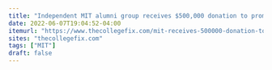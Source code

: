 ```yaml
---
title: "Independent MIT alumni group receives $500,000 donation to promote free speech "
date: 2022-06-07T19:04:52-04:00
itemurl: "https://www.thecollegefix.com/mit-receives-500000-donation-to-promote-free-speech/"
sites: "thecollegefix.com"
tags: ["MIT"]
draft: false
---
```


